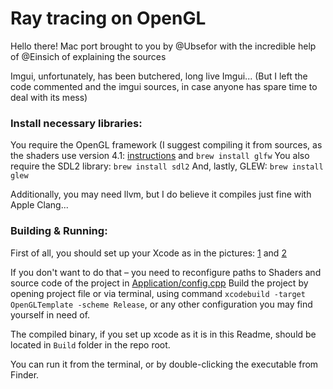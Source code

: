 
# Ray tracing on OpenGL

Hello there! Mac port brought to you by @Ubsefor with the incredible help of @Einsich of explaining the sources

Imgui, unfortunately, has been butchered, long live Imgui...
(But I left the code commented and the imgui sources, in case anyone has spare time to deal with its mess)

### Install necessary libraries:

You require the OpenGL framework (I suggest compiling it from sources, as the shaders use version 4.1: [instructions](https://riptutorial.com/opengl/example/21105/setup-modern-opengl-4-1-on-macos--xcode--glfw-and-glew-) and `brew install glfw`
You also require the SDL2 library: `brew install sdl2`
And, lastly, GLEW: `brew install glew`

Additionally, you may need llvm, but I do believe it compiles just fine with Apple Clang...

### Building & Running:

First of all, you should set up your Xcode as in the pictures: [1](Info/1.png) and [2](Info/2.png)

If you don't want to do that – you need to reconfigure paths to Shaders and source code of the project in [Application/config.cpp](OpenGLTemplate/Application/config.cpp)
Build the project by opening project file or via terminal, using command `xcodebuild -target OpenGLTemplate -scheme Release`, or any other configuration you may find yourself in need of.



The compiled binary, if you set up xcode as it is in this Readme, should be located in `Build` folder in the repo root.

You can run it from the terminal, or by double-clicking the executable from Finder.